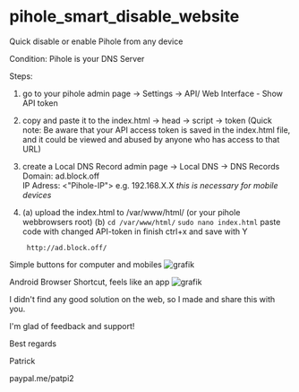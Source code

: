 # pihole_smart_disable_website
Quick disable or enable Pihole from any device

Condition:
Pihole is your DNS Server

Steps: 
1. go to your pihole admin page -> Settings -> API/ Web Interface - Show API token
2. copy and paste it to the index.html -> head -> script -> token
(Quick note: Be aware that your API access token is saved in the index.html file, and it could be viewed and abused by anyone who has access to that URL)
3. create a Local DNS Record
    admin page -> Local DNS -> DNS Records 
                  Domain:    ad.block.off	
                  IP Adress: <"Pihole-IP"> e.g. 192.168.X.X
    *this is necessary for mobile devices*
4. (a) upload the index.html to /var/www/html/ (or your pihole webbrowsers root)
    (b)
       `cd /var/www/html/`
    `sudo nano index.html`
    paste code with changed API-token in
    finish ctrl+x and save with Y

        http://ad.block.off/

Simple buttons for computer and mobiles
![grafik](https://user-images.githubusercontent.com/10209780/118378495-93a9b900-b5d4-11eb-8e21-8404b54c23e9.png)


Android Browser Shortcut, feels like an app
![grafik](https://user-images.githubusercontent.com/10209780/118378553-f307c900-b5d4-11eb-85c7-a351a42ec628.png)

I didn't find any good solution on the web, so I made and share this with you.

I'm glad of feedback and support! 

Best regards

Patrick

paypal.me/patpi2
